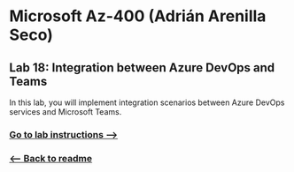 # Microsoft Az-400 (Adrián Arenilla Seco)

## Lab 18: Integration between Azure DevOps and Teams
In this lab, you will implement integration scenarios between Azure DevOps services and Microsoft Teams.

### [Go to lab instructions -->](AZ400_M18_Integration_between_Azure_DevOps_and_Teams.md)




### [<-- Back to readme](../README.md)
